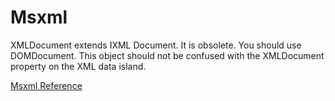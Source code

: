 # Msxml

XMLDocument extends IXML Document.  It is obsolete.  You should use
DOMDocument.  This object should not be confused with the XMLDocument property
on the XML data island.

[Msxml Reference](https://ruby-doc.org/stdlib-2.6/libdoc/win32ole/rdoc/Msxml.html)
